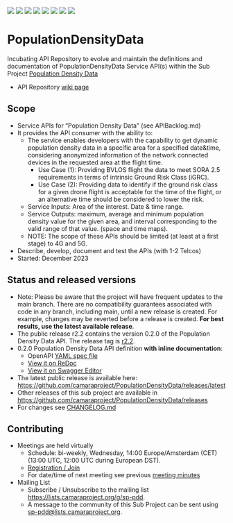 <a href="https://github.com/camaraproject/PopulationDensityData/commits/" title="Last Commit"><img src="https://img.shields.io/github/last-commit/camaraproject/PopulationDensityData?style=plastic"></a>
<a href="https://github.com/camaraproject/PopulationDensityData/issues" title="Open Issues"><img src="https://img.shields.io/github/issues/camaraproject/PopulationDensityData?style=plastic"></a>
<a href="https://github.com/camaraproject/PopulationDensityData/pulls" title="Open Pull Requests"><img src="https://img.shields.io/github/issues-pr/camaraproject/PopulationDensityData?style=plastic"></a>
<a href="https://github.com/camaraproject/PopulationDensityData/graphs/contributors" title="Contributors"><img src="https://img.shields.io/github/contributors/camaraproject/PopulationDensityData?style=plastic"></a>
<a href="https://github.com/camaraproject/PopulationDensityData" title="Repo Size"><img src="https://img.shields.io/github/repo-size/camaraproject/PopulationDensityData?style=plastic"></a>
<a href="https://github.com/camaraproject/PopulationDensityData/blob/main/LICENSE" title="License"><img src="https://img.shields.io/badge/License-Apache%202.0-green.svg?style=plastic"></a>
<a href="https://github.com/camaraproject/PopulationDensityData/releases/latest" title="Latest Release"><img src="https://img.shields.io/github/release/camaraproject/PopulationDensityData?style=plastic"></a>
<a href="https://github.com/camaraproject/Governance/blob/main/ProjectStructureAndRoles.md" title="Incubating API Repository"><img src="https://img.shields.io/badge/Incubating%20API%20Repository-green?style=plastic"></a>

# PopulationDensityData

Incubating API Repository to evolve and maintain the definitions and documentation of PopulationDensityData Service API(s) within the Sub Project [Population Density Data](https://lf-camaraproject.atlassian.net/wiki/x/AgDe) <!-- To be updated when page is available -->

* API Repository [wiki page](https://lf-camaraproject.atlassian.net/wiki/x/3DXe)

## Scope
* Service APIs for “Population Density Data” (see APIBacklog.md)  
* It provides the API consumer with the ability to:  
  * The service enables developers with the capability to get dynamic population density data in a specific area for a specified date&time, considering anonymized information of the network connected devices in the requested area at the flight time.
    * Use Case (1): Providing BVLOS flight the data to meet SORA 2.5 requirements in terms of intrinsic Ground Risk Class (iGRC).
    * Use Case (2): Providing data to identify if the ground risk class for a given drone flight is acceptable for the time of the flight, or an alternative time should be considered to lower the risk.
  * Service Inputs: Area of the interest. Date & time range.
  * Service Outputs: maximum, average and minimum population density value for the given area, and interval corresponding to the valid range of that value. (space and time maps).
  * NOTE: The scope of these APIs should be limited (at least at a first stage) to 4G and 5G.  
* Describe, develop, document and test the APIs (with 1-2 Telcos)  
* Started: December 2023

## Status and released versions

* Note: Please be aware that the project will have frequent updates to the main branch. There are no compatibility guarantees associated with code in any branch, including main, until a new release is created. For example, changes may be reverted before a release is created. **For best results, use the latest available release**.
* The public release r2.2 contains the version 0.2.0 of the Population Density Data API. The release tag is [r2.2](https://github.com/camaraproject/PopulationDensityData/tree/r2.2).
* 0.2.0 Population Density Data API definition **with inline documentation**:
  - OpenAPI [YAML spec file](https://github.com/camaraproject/PopulationDensityData/blob/r2.2/code/API_definitions/population-density-data.yaml)
  - [View it on ReDoc](https://redocly.github.io/redoc/?url=https://raw.githubusercontent.com/camaraproject/PopulationDensityData/r2.2/code/API_definitions/population-density-data.yaml&nocors)
  - [View it on Swagger Editor](https://camaraproject.github.io/swagger-ui/?url=https://raw.githubusercontent.com/camaraproject/PopulationDensityData/r2.2/code/API_definitions/population-density-data.yaml)
* The latest public release is available here: https://github.com/camaraproject/PopulationDensityData/releases/latest
* Other releases of this sub project are available in https://github.com/camaraproject/PopulationDensityData/releases
* For changes see [CHANGELOG.md](https://github.com/camaraproject/PopulationDensityData/blob/main/CHANGELOG.md)

## Contributing

* Meetings are held virtually 
  * Schedule: bi-weekly, Wednesday, 14:00 Europe/Amsterdam (CET) (13:00 UTC, 12:00 UTC during European DST).
  * [Registration / Join](https://zoom-lfx.platform.linuxfoundation.org/meeting/95956472717?password=e4e7e889-ffb8-4fac-9e9d-d9adcaf2e711)
  * For date/time of next meeting see previous [ meeting minutes](https://lf-camaraproject.atlassian.net/wiki/x/HwPe)
* Mailing List
  * Subscribe / Unsubscribe to the mailing list <https://lists.camaraproject.org/g/sp-pdd>.
  * A message to the community of this Sub Project can be sent using <sp-pdd@lists.camaraproject.org>.
